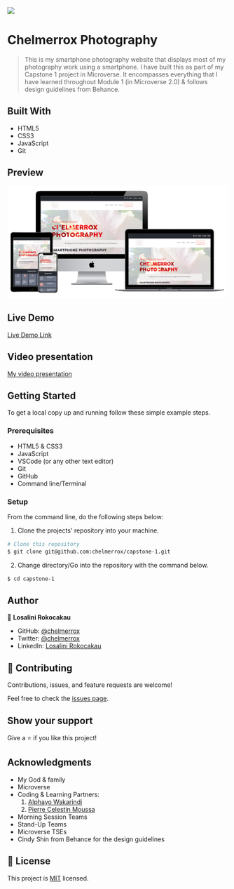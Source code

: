 ![](https://img.shields.io/badge/Microverse-blueviolet)

# Chelmerrox Photography

> This is my smartphone photography website that displays most of my photography work using a smartphone. I have built this as part of my Capstone 1 project in Microverse. It encompasses everything that I have learned throughout Module 1 (in Microverse 2.0) & follows design guidelines from Behance.

## Built With

- HTML5
- CSS3
- JavaScript
- Git

## Preview

![Website preview](images/preview.png)

## Live Demo

[Live Demo Link](https://raw.githack.com/chelmerrox/capstone-1/main/index.html)

## Video presentation

[My video presentation]()

## Getting Started

To get a local copy up and running follow these simple example steps.

### Prerequisites

- HTML5 & CSS3 
- JavaScript
- VSCode (or any other text editor)
- Git
- GitHub
- Command line/Terminal

### Setup

From the command line, do the following steps below:

1. Clone the projects' repository into your machine.

```bash
# Clone this repository
$ git clone git@github.com:chelmerrox/capstone-1.git

```
2. Change directory/Go into the repository with the command below.

```bash
$ cd capstone-1

```

## Author

👤 **Losalini Rokocakau**

- GitHub: [@chelmerrox](https://github.com/chelmerrox)
- Twitter: [@chelmerrox](https://twitter.com/chelmerrox)
- LinkedIn: [Losalini Rokocakau](https://linkedin.com/in/losalini-rokocakau)

## 🤝 Contributing

Contributions, issues, and feature requests are welcome!

Feel free to check the [issues page](https://github.com/chelmerrox/capstone-1/issues).

## Show your support

Give a ⭐️ if you like this project!

## Acknowledgments

- My God & family
- Microverse
- Coding & Learning Partners: 
  1. [Alphayo Wakarindi](https://github.com/alphayowakarindi)
  2. [Pierre Celestin Moussa](https://github.com/Piercel2022) 
- Morning Session Teams
- Stand-Up Teams
- Microverse TSEs
- Cindy Shin from Behance for the design guidelines

## 📝 License

This project is [MIT](./MIT.md) licensed.